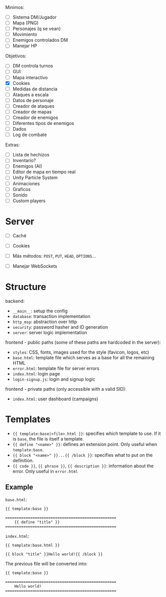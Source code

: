 Minimos:

- [ ] Sistema DM/Jugador
- [ ] Mapa (PNG)
- [ ] Personajes (q se vean)
- [ ] Movimiento
- [ ] Enemigos controlados DM
- [ ] Manejar HP

Objetivos:

- [ ] DM controla turnos
- [ ] GUI
- [ ] Mapa interactivo
- [x] Cookies
- [ ] Medidas de distancia
- [ ] Ataques a escala
- [ ] Datos de personaje
- [ ] Creador de ataques
- [ ] Creador de mapas
- [ ] Creador de enemigos
- [ ] Diferentes tipos de enemigos
- [ ] Dados
- [ ] Log de combate

Extras:

- [ ] Lista de hechizos
- [ ] Inventario?
- [ ] Enemigos (AI)
- [ ] Editor de mapa en tiempo real
- [ ] Unity Particle System
- [ ] Animaciones
- [ ] Graficos
- [ ] Sonido
- [ ] Custom players

# Server

- [ ] Caché
- [ ] Cookies
- [ ] Más métodos: `POST`, `PUT`, `HEAD`, `OPTIONS`...
- [ ] Manejar WebSockets


# Structure

backend:

- `__main__`: setup the config
- `database`: transaction implementation
- `http_msp`: abstraction over http
- `security`: password hasher and ID generation
- `server`: server logic implementation

frontend - public paths (some of these paths are hardcoded in the server):
 
- `styles`: CSS, fonts, images used for the style (favicon, logos, etc)
- `base.html`: template file which serves as a base for all the remaining HTML
- `error.html`: template file for server errors
- `index.html`: login page
- `login-signup.js`: login and signup logic

frontend - private paths (only accessible with a valid SID):

- `index.html`: user dashboard (campaigns)

# Templates

- `{{ template:base|<file>.html }}`: specifies which template to use. If it is
  `base`, the file is itself a template.
- `{{ define "<name>" }}`: defines an extension point. Only useful when
  `template:base`.
- `{{ block "<name>" }}...{{ /block }}`: specifies what to put on the
  definition.
- `{{ code }}`, `{{ phrase }}`, `{{ description }}`: information about the
  error. Only useful in `error.html`

## Example

`base.html`:

```
{{ template:base }}

=================================================
    {{ define "title" }}
=================================================
```

`index.html`:

```
{{ template:base.html }}

{{ block "title" }}Hello world!{{ /block }}
```

The previous file will be converted into:

```
{{ template:base }}

=================================================
    Hello world!
=================================================
```
